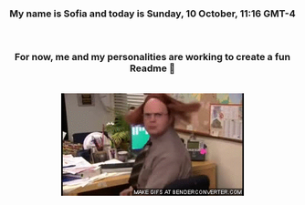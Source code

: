 


<div align="center">
<h3 >My name is Sofia and today is Sunday, 10 October, 11:16 GMT-4</h3><br>
<h3 >For now, me and my personalities are working to create a fun Readme 👋
</h3><br>
<img src='img/dwight.gif' alt='working...'/>
</div>
